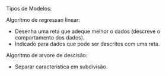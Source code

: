  Tipos de Modelos:

 Algoritmo de regressao linear:

 * Desenha uma reta que adeque melhor o dados (descreve o comportamento dos dados).
 * Indicado para dados que pode ser descritos com uma reta.


 Algoritmo de arvore de descisão:

 * Separar caracteristica em subdivisão.